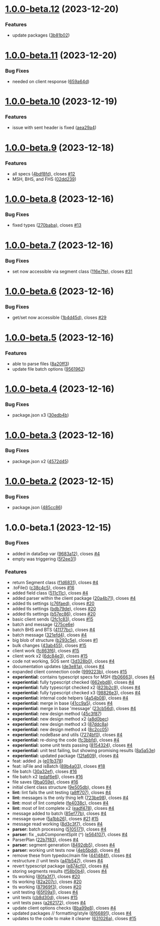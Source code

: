 # [1.0.0-beta.12](https://github.com/Bugs5382/node-hl7-client/compare/v1.0.0-beta.11...v1.0.0-beta.12) (2023-12-20)


### Features

* update packages ([3b81b02](https://github.com/Bugs5382/node-hl7-client/commit/3b81b029c3fee0f3d4c228190a6d8d30b1ec1228))

# [1.0.0-beta.11](https://github.com/Bugs5382/node-hl7-client/compare/v1.0.0-beta.10...v1.0.0-beta.11) (2023-12-20)


### Bug Fixes

* needed on client response ([659a64d](https://github.com/Bugs5382/node-hl7-client/commit/659a64db546c54d95e241bd6ddc899afdd5a75b6))

# [1.0.0-beta.10](https://github.com/Bugs5382/node-hl7-client/compare/v1.0.0-beta.9...v1.0.0-beta.10) (2023-12-19)


### Features

* issue with sent header is fixed ([aea29a4](https://github.com/Bugs5382/node-hl7-client/commit/aea29a4ccf0880f07769111fa8dcfdc444f85813))

# [1.0.0-beta.9](https://github.com/Bugs5382/node-hl7-client/compare/v1.0.0-beta.8...v1.0.0-beta.9) (2023-12-18)


### Features

* all specs ([4bdf8fd](https://github.com/Bugs5382/node-hl7-client/commit/4bdf8fd510920e933ecf45589d63494e87f7596e)), closes [#12](https://github.com/Bugs5382/node-hl7-client/issues/12)
* MSH, BHS, and FHS ([02dd239](https://github.com/Bugs5382/node-hl7-client/commit/02dd239b66ea6cab8aef1d04d39b4728d546ed66))

# [1.0.0-beta.8](https://github.com/Bugs5382/node-hl7-client/compare/v1.0.0-beta.7...v1.0.0-beta.8) (2023-12-16)


### Bug Fixes

* fixed types ([270baba](https://github.com/Bugs5382/node-hl7-client/commit/270baba7a9dcc08c5b69b45b714900adbe38a996)), closes [#13](https://github.com/Bugs5382/node-hl7-client/issues/13)

# [1.0.0-beta.7](https://github.com/Bugs5382/node-hl7-client/compare/v1.0.0-beta.6...v1.0.0-beta.7) (2023-12-16)


### Bug Fixes

* set now accessible via segment class ([116e7fe](https://github.com/Bugs5382/node-hl7-client/commit/116e7fe5a2c3f82efc21d9e380e9c15a0ed80ef7)), closes [#31](https://github.com/Bugs5382/node-hl7-client/issues/31)

# [1.0.0-beta.6](https://github.com/Bugs5382/node-hl7-client/compare/v1.0.0-beta.5...v1.0.0-beta.6) (2023-12-16)


### Bug Fixes

* get/set now accessible ([1b4d45d](https://github.com/Bugs5382/node-hl7-client/commit/1b4d45dbc185395c28835bc12919d0ad03536140)), closes [#29](https://github.com/Bugs5382/node-hl7-client/issues/29)

# [1.0.0-beta.5](https://github.com/Bugs5382/node-hl7-client/compare/v1.0.0-beta.4...v1.0.0-beta.5) (2023-12-16)


### Features

* able to parse files ([8a20ff3](https://github.com/Bugs5382/node-hl7-client/commit/8a20ff38a4014b2eaa06c9dc038a5a112cc54378))
* update file batch options ([9561962](https://github.com/Bugs5382/node-hl7-client/commit/956196211bb360203d88ac86a9c1bf19834f3671))

# [1.0.0-beta.4](https://github.com/Bugs5382/node-hl7-client/compare/v1.0.0-beta.3...v1.0.0-beta.4) (2023-12-16)


### Bug Fixes

* package.json x3 ([30edb4b](https://github.com/Bugs5382/node-hl7-client/commit/30edb4b4e791052adbc7633fb5f796c99cfda795))

# [1.0.0-beta.3](https://github.com/Bugs5382/node-hl7-client/compare/v1.0.0-beta.2...v1.0.0-beta.3) (2023-12-16)


### Bug Fixes

* package.json x2 ([4572d45](https://github.com/Bugs5382/node-hl7-client/commit/4572d45f203b5c2dde182437a610a45a157d2e9d))

# [1.0.0-beta.2](https://github.com/Bugs5382/node-hl7-client/compare/v1.0.0-beta.1...v1.0.0-beta.2) (2023-12-15)


### Bug Fixes

* package.json ([485cc86](https://github.com/Bugs5382/node-hl7-client/commit/485cc86d9b5e4c02f55f321162b3ebe2ec3cb322))

# 1.0.0-beta.1 (2023-12-15)


### Bug Fixes

* added in dataSep var ([9683a12](https://github.com/Bugs5382/node-hl7-client/commit/9683a12d7deead3e8728c01a481f05893c81b2ee)), closes [#4](https://github.com/Bugs5382/node-hl7-client/issues/4)
* empty was triggering ([5f2ee31](https://github.com/Bugs5382/node-hl7-client/commit/5f2ee314bbb61dbe8f96fb9f16561073723c97a4))


### Features

*  return Segment class ([f1d6831](https://github.com/Bugs5382/node-hl7-client/commit/f1d68314efe10f3d72911d7ebacc36cab448f77b)), closes [#4](https://github.com/Bugs5382/node-hl7-client/issues/4)
* .toFile() ([c38c4c5](https://github.com/Bugs5382/node-hl7-client/commit/c38c4c5669e084e899d3ef3befe84f0580dd2bb0)), closes [#16](https://github.com/Bugs5382/node-hl7-client/issues/16)
* added field class ([511c11c](https://github.com/Bugs5382/node-hl7-client/commit/511c11c5328bee6e82ce1f4dfa9d83c83b3c8838)), closes [#4](https://github.com/Bugs5382/node-hl7-client/issues/4)
* added parser within the client package ([20a4b71](https://github.com/Bugs5382/node-hl7-client/commit/20a4b71292cdc54c3827b5dd5070f6fb480de230)), closes [#4](https://github.com/Bugs5382/node-hl7-client/issues/4)
* added tls settings ([c76faed](https://github.com/Bugs5382/node-hl7-client/commit/c76faed634c3de65e913f5099bf63ba05b7104fa)), closes [#20](https://github.com/Bugs5382/node-hl7-client/issues/20)
* added tls settings ([bdb79de](https://github.com/Bugs5382/node-hl7-client/commit/bdb79dea10e462f178e4fd914421644aada89a74)), closes [#20](https://github.com/Bugs5382/node-hl7-client/issues/20)
* added tls settings ([b57ec86](https://github.com/Bugs5382/node-hl7-client/commit/b57ec8664906dd60dc9bb9457252eb369a1bba6d)), closes [#20](https://github.com/Bugs5382/node-hl7-client/issues/20)
* basic client sends ([2fc1c83](https://github.com/Bugs5382/node-hl7-client/commit/2fc1c8334065a8bb5c65e6a82a23a3ae96d85e8f)), closes [#15](https://github.com/Bugs5382/node-hl7-client/issues/15)
* batch and message ([275ce6e](https://github.com/Bugs5382/node-hl7-client/commit/275ce6e37690823be958da8c5732315355411b02))
* batch BHS and BTS ([41177bc](https://github.com/Bugs5382/node-hl7-client/commit/41177bc3e015ea45dcaa6b1972a69a444961a3f9)), closes [#4](https://github.com/Bugs5382/node-hl7-client/issues/4)
* batch message ([321efd4](https://github.com/Bugs5382/node-hl7-client/commit/321efd4966c4bcfa43242c61e9c54b660deba590)), closes [#4](https://github.com/Bugs5382/node-hl7-client/issues/4)
* big blob of structure ([b293c5e](https://github.com/Bugs5382/node-hl7-client/commit/b293c5eb62bda6c812873443c44f6de2c94c5d34)), closes [#1](https://github.com/Bugs5382/node-hl7-client/issues/1)
* bulk changes ([43ab455](https://github.com/Bugs5382/node-hl7-client/commit/43ab455716866176a5402227aa55b5221c0201ad)), closes [#15](https://github.com/Bugs5382/node-hl7-client/issues/15)
* client work ([fc863f6](https://github.com/Bugs5382/node-hl7-client/commit/fc863f6913d446aef6c7abc4e6ffbc363c8f0a5a)), closes [#15](https://github.com/Bugs5382/node-hl7-client/issues/15)
* client work x2 ([6dc84e3](https://github.com/Bugs5382/node-hl7-client/commit/6dc84e38d05ce3a6642fb4744a646eab3f359753)), closes [#15](https://github.com/Bugs5382/node-hl7-client/issues/15)
* code not working, SOS sent ([3d328b0](https://github.com/Bugs5382/node-hl7-client/commit/3d328b0a7b28527757e755258f8741b9862601d9)), closes [#4](https://github.com/Bugs5382/node-hl7-client/issues/4)
* documentation updates ([de3e81a](https://github.com/Bugs5382/node-hl7-client/commit/de3e81a432cb4a42695a1c21a1dabf609694a447)), closes [#4](https://github.com/Bugs5382/node-hl7-client/issues/4)
* expanded client connection code ([999223b](https://github.com/Bugs5382/node-hl7-client/commit/999223b7d15ebc89ead8ee6dcd4b32df2cc42fe8)), closes [#15](https://github.com/Bugs5382/node-hl7-client/issues/15)
* **experiential:** contains typescript specs for MSH ([fb06663](https://github.com/Bugs5382/node-hl7-client/commit/fb06663c8c8ddfb2234b93d8bf50c7b00cd4ab77)), closes [#4](https://github.com/Bugs5382/node-hl7-client/issues/4)
* **experiential:** fully typescript checked ([662ebd8](https://github.com/Bugs5382/node-hl7-client/commit/662ebd86f8d129bb375b75ff883ab841c55600c6)), closes [#4](https://github.com/Bugs5382/node-hl7-client/issues/4)
* **experiential:** fully typescript checked x2 ([823b2c9](https://github.com/Bugs5382/node-hl7-client/commit/823b2c9d50908f6001348b72b5d6206fd1da4310)), closes [#4](https://github.com/Bugs5382/node-hl7-client/issues/4)
* **experiential:** fully typescript checked x3 ([98826e3](https://github.com/Bugs5382/node-hl7-client/commit/98826e35af19b3d82ad40c89243b7b80b53cf4f9)), closes [#4](https://github.com/Bugs5382/node-hl7-client/issues/4)
* **experiential:** internal code helpers ([4a54b08](https://github.com/Bugs5382/node-hl7-client/commit/4a54b082ae1d7e6d6c2ec5ae702d72f98474b509)), closes [#4](https://github.com/Bugs5382/node-hl7-client/issues/4)
* **experiential:** merge in base ([41cc9a5](https://github.com/Bugs5382/node-hl7-client/commit/41cc9a515a5f6bef0c5a06fb32b279ded7c786ba)), closes [#4](https://github.com/Bugs5382/node-hl7-client/issues/4)
* **experiential:** merge in base 'message' ([23cb56d](https://github.com/Bugs5382/node-hl7-client/commit/23cb56d61f77fa3405d32962d7ba4e5f19a0ea35)), closes [#4](https://github.com/Bugs5382/node-hl7-client/issues/4)
* **experiential:** new design method ([45c3f87](https://github.com/Bugs5382/node-hl7-client/commit/45c3f87b1c429d818aa4dc582c63169ec81dcc05))
* **experiential:** new design method x2 ([a8d0bec](https://github.com/Bugs5382/node-hl7-client/commit/a8d0beca39ad3609c0b899bfb60345248f4f6ac1))
* **experiential:** new design method x3 ([87ddc8a](https://github.com/Bugs5382/node-hl7-client/commit/87ddc8a15c9c6f88b7c82c654ef00ef5851ba603))
* **experiential:** new design method x4 ([8c2cc05](https://github.com/Bugs5382/node-hl7-client/commit/8c2cc05a8097d85e674204357452d3bb0f01e160))
* **experiential:** nodeBase and utils ([7274bf0](https://github.com/Bugs5382/node-hl7-client/commit/7274bf059913346b4d91dd44d4b5eedf2da8f76e)), closes [#4](https://github.com/Bugs5382/node-hl7-client/issues/4)
* **experiential:** re-doing the code ([fc3bbfd](https://github.com/Bugs5382/node-hl7-client/commit/fc3bbfd27fb9df96f1c770f6c415d61016ab39eb)), closes [#4](https://github.com/Bugs5382/node-hl7-client/issues/4)
* **experiential:** some unit tests passing ([8154324](https://github.com/Bugs5382/node-hl7-client/commit/8154324fb1921b608ea9c9eb5625e8ee35f5f477)), closes [#4](https://github.com/Bugs5382/node-hl7-client/issues/4)
* **experiential:** unit test failing, but showing promising results ([8a5a53e](https://github.com/Bugs5382/node-hl7-client/commit/8a5a53e489c03dc8671bc857bc7e62251c42064d))
* **experiential:** updated package ([12fa609](https://github.com/Bugs5382/node-hl7-client/commit/12fa609457e73c903b1ab8d56356504a72481251)), closes [#4](https://github.com/Bugs5382/node-hl7-client/issues/4)
* feat: added .js ([e01b378](https://github.com/Bugs5382/node-hl7-client/commit/e01b378be04bef0901c0e5ed12c394b1c46e885f))
* feat: isFile and isBatch ([89b4a03](https://github.com/Bugs5382/node-hl7-client/commit/89b4a03df691a429cbfe250a6505cce8b812c72a)), closes [#18](https://github.com/Bugs5382/node-hl7-client/issues/18)
* file batch ([30a32ef](https://github.com/Bugs5382/node-hl7-client/commit/30a32efec8e31d99d1923e77285dcbb12bf090d3)), closes [#16](https://github.com/Bugs5382/node-hl7-client/issues/16)
* file batch x2 ([edaf6e6](https://github.com/Bugs5382/node-hl7-client/commit/edaf6e6a1560abcc35adfe717222655d2c84f741)), closes [#16](https://github.com/Bugs5382/node-hl7-client/issues/16)
* file saves ([9ba059e](https://github.com/Bugs5382/node-hl7-client/commit/9ba059e73eefbc8f3a4fce712455ac38304cf547)), closes [#16](https://github.com/Bugs5382/node-hl7-client/issues/16)
* initial client class structure ([9e505db](https://github.com/Bugs5382/node-hl7-client/commit/9e505db2d896209aebaf48ceebd0fcd9b10d2378)), closes [#4](https://github.com/Bugs5382/node-hl7-client/issues/4)
* **lint:** lint fails the unit testing ([a8ff707](https://github.com/Bugs5382/node-hl7-client/commit/a8ff707d07cece62704a41b90aac5c27e756fbe2)), closes [#4](https://github.com/Bugs5382/node-hl7-client/issues/4)
* **lint:** messages is the only thing left ([723be98](https://github.com/Bugs5382/node-hl7-client/commit/723be98f3dece2db697c316e9157fae71fd685eb)), closes [#4](https://github.com/Bugs5382/node-hl7-client/issues/4)
* **lint:** most of lint complete ([fe4038c](https://github.com/Bugs5382/node-hl7-client/commit/fe4038cccb0c0a21cf68ebd9a8a4959b5166ac67)), closes [#4](https://github.com/Bugs5382/node-hl7-client/issues/4)
* **lint:** most of lint complete x2 ([eadf478](https://github.com/Bugs5382/node-hl7-client/commit/eadf4786544b366e0f2deb6b7aad77db3651bbd6)), closes [#4](https://github.com/Bugs5382/node-hl7-client/issues/4)
* message added to batch ([85ef77b](https://github.com/Bugs5382/node-hl7-client/commit/85ef77b8d53c8f3e6fa6eecf86ede8e3c2dd1f24)), closes [#4](https://github.com/Bugs5382/node-hl7-client/issues/4)
* message queue ([5a1bb26](https://github.com/Bugs5382/node-hl7-client/commit/5a1bb2628796d259cbbf575b13f8e1d8d95323b5)), closes [#21](https://github.com/Bugs5382/node-hl7-client/issues/21) [#15](https://github.com/Bugs5382/node-hl7-client/issues/15)
* message read working ([8d3c3f7](https://github.com/Bugs5382/node-hl7-client/commit/8d3c3f789d6644a0acbb933544109294a3a0987c)), closes [#4](https://github.com/Bugs5382/node-hl7-client/issues/4)
* **parser:** batch processing ([5105171](https://github.com/Bugs5382/node-hl7-client/commit/5105171e34d507ae29aa6d208ed27ab8f4a8b76d)), closes [#4](https://github.com/Bugs5382/node-hl7-client/issues/4)
* **parser:** fix _subComponentSplit (^) ([e564107](https://github.com/Bugs5382/node-hl7-client/commit/e56410745c423a570e8dcbf7c64c1ca434a90163)), closes [#4](https://github.com/Bugs5382/node-hl7-client/issues/4)
* ParserPlan ([22b7f83](https://github.com/Bugs5382/node-hl7-client/commit/22b7f833fb6ad9833482dcd718b480704ed80fa5)), closes [#4](https://github.com/Bugs5382/node-hl7-client/issues/4)
* **parser:** segment generation ([8492db5](https://github.com/Bugs5382/node-hl7-client/commit/8492db536de6b47917ccf3282ba451c3d2b3121e)), closes [#4](https://github.com/Bugs5382/node-hl7-client/issues/4)
* **parser:** working unit tests now ([4eb5bdd](https://github.com/Bugs5382/node-hl7-client/commit/4eb5bddd51db5581d92db4a706e752b672084ae7)), closes [#4](https://github.com/Bugs5382/node-hl7-client/issues/4)
* remove these from typedoc/main file ([441484f](https://github.com/Bugs5382/node-hl7-client/commit/441484fa2106d355e0b6b070c1a24706208a04ee)), closes [#4](https://github.com/Bugs5382/node-hl7-client/issues/4)
* restructure // unit tests ([a41b547](https://github.com/Bugs5382/node-hl7-client/commit/a41b547534c080a256a2347db5b2b7526cda1638)), closes [#4](https://github.com/Bugs5382/node-hl7-client/issues/4)
* revert typescript package ([e874cf0](https://github.com/Bugs5382/node-hl7-client/commit/e874cf0e26891454414f3c2f858d75a281256c9e)), closes [#4](https://github.com/Bugs5382/node-hl7-client/issues/4)
* storing segments results ([f58b0b4](https://github.com/Bugs5382/node-hl7-client/commit/f58b0b4c90858d4eb10fbfb2ad54889ed02a38fb)), closes [#4](https://github.com/Bugs5382/node-hl7-client/issues/4)
* tls working ([80fa3f7](https://github.com/Bugs5382/node-hl7-client/commit/80fa3f7fbcf221dad07150e9bcbccd68433fba39)), closes [#20](https://github.com/Bugs5382/node-hl7-client/issues/20)
* tls working ([82a207c](https://github.com/Bugs5382/node-hl7-client/commit/82a207ca2c4e159f33bbe9a350f72bb776de4616)), closes [#20](https://github.com/Bugs5382/node-hl7-client/issues/20)
* tls working ([87969f3](https://github.com/Bugs5382/node-hl7-client/commit/87969f3a2888f9435a06070edbd6ac83c6d31fa0)), closes [#20](https://github.com/Bugs5382/node-hl7-client/issues/20)
* unit testing ([65f09a1](https://github.com/Bugs5382/node-hl7-client/commit/65f09a110ad6ebdeca5c8a8e169438d426c0dc5b)), closes [#4](https://github.com/Bugs5382/node-hl7-client/issues/4)
* unit tests ([cb8d30d](https://github.com/Bugs5382/node-hl7-client/commit/cb8d30da41e16a5edbf4afe8af48362e071b2b5c)), closes [#15](https://github.com/Bugs5382/node-hl7-client/issues/15)
* unit tests pass ([a262172](https://github.com/Bugs5382/node-hl7-client/commit/a26217223545412b8e251aa5099633ee59152257)), closes [#4](https://github.com/Bugs5382/node-hl7-client/issues/4)
* update client options checks ([8ba99e8](https://github.com/Bugs5382/node-hl7-client/commit/8ba99e82f3a7d03fa2597cfe5acb65cfea0e6473)), closes [#4](https://github.com/Bugs5382/node-hl7-client/issues/4)
* updated packages // formatting/style ([6f66891](https://github.com/Bugs5382/node-hl7-client/commit/6f66891de3d0ed6c4d2b528c05078439c77ebfa8)), closes [#4](https://github.com/Bugs5382/node-hl7-client/issues/4)
* updates to the code to make it cleaner ([631026a](https://github.com/Bugs5382/node-hl7-client/commit/631026a7d191b6203b4ed033208bf21aea397c83)), closes [#15](https://github.com/Bugs5382/node-hl7-client/issues/15)
